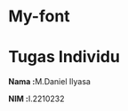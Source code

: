 # My-font
<h1>Tugas Individu</h1>

<p><strong>Nama :</strong>M.Daniel Ilyasa</p>
<p><strong>NIM :</strong>I.2210232</p>
